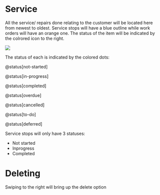 # Service
All the service/ repairs done relating to the customer will be located here from newest to oldest. Service stops will have a blue outline while work orders will have an orange one. The status of the item will be indicated by the colrored icon to the right.

![](https://wiselibrary.blob.core.windows.net/docs/Mobile/ServiceHistory.png)

The status of each is indicated by the colored dots:

@status[not-started]

@status[in-progress]

@status[completed]

@status[overdue]

@status[cancelled]

@status[to-do]

@status[deferred]

Service stops will only have 3 statuses:
- Not started
- Inprogress
- Completed
 
 # Deleting
Swiping to the right will bring up the delete option
